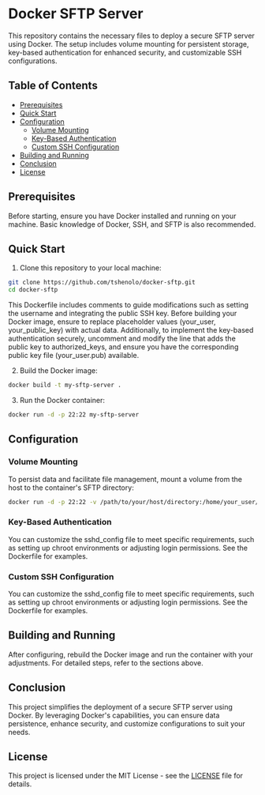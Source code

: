 # Docker SFTP Server

This repository contains the necessary files to deploy a secure SFTP server using Docker. The setup includes volume mounting for persistent storage, key-based authentication for enhanced security, and customizable SSH configurations.

## Table of Contents

- [Prerequisites](#prerequisites)
- [Quick Start](#quick-start)
- [Configuration](#configuration)
  - [Volume Mounting](#volume-mounting)
  - [Key-Based Authentication](#key-based-authentication)
  - [Custom SSH Configuration](#custom-ssh-configuration)
- [Building and Running](#building-and-running)
- [Conclusion](#conclusion)
- [License](#license)

## Prerequisites

Before starting, ensure you have Docker installed and running on your machine. Basic knowledge of Docker, SSH, and SFTP is also recommended.

## Quick Start

1. Clone this repository to your local machine:
```bash
git clone https://github.com/tshenolo/docker-sftp.git
cd docker-sftp
```
This Dockerfile includes comments to guide modifications such as setting the username and integrating the public SSH key. Before building your Docker image, ensure to replace placeholder values (your_user, your_public_key) with actual data. Additionally, to implement the key-based authentication securely, uncomment and modify the line that adds the public key to authorized_keys, and ensure you have the corresponding public key file (your_user.pub) available.

2. Build the Docker image:
```bash
docker build -t my-sftp-server .
```

3. Run the Docker container:
```bash
docker run -d -p 22:22 my-sftp-server
```

## Configuration
### Volume Mounting
To persist data and facilitate file management, mount a volume from the host to the container's SFTP directory:
```bash
docker run -d -p 22:22 -v /path/to/your/host/directory:/home/your_user/sftp my-sftp-server
```

### Key-Based Authentication
You can customize the sshd_config file to meet specific requirements, such as setting up chroot environments or adjusting login permissions. See the Dockerfile for examples.

### Custom SSH Configuration
You can customize the sshd_config file to meet specific requirements, such as setting up chroot environments or adjusting login permissions. See the Dockerfile for examples.

## Building and Running
After configuring, rebuild the Docker image and run the container with your adjustments. For detailed steps, refer to the sections above.

## Conclusion
This project simplifies the deployment of a secure SFTP server using Docker. By leveraging Docker's capabilities, you can ensure data persistence, enhance security, and customize configurations to suit your needs.

## License
This project is licensed under the MIT License - see the [LICENSE](LICENSE) file for details.





























